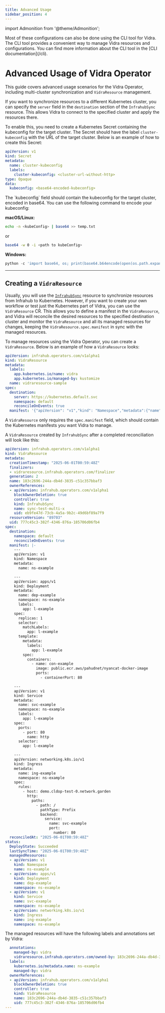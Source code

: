 ```yaml
---
title: Advanced Usage
sidebar_position: 4
---
```

import Admonition from '@theme/Admonition';

<Admonition type="note" title="Note">
Most of these configurations can also be done using the CLI tool for Vidra. The CLI tool provides a convenient way to manage Vidra resources and configurations. You can find more information about the CLI tool in the [CLI documentation](/cli).
</Admonition>

# Advanced Usage of Vidra Operator

This guide covers advanced usage scenarios for the Vidra Operator, including multi-cluster synchronization and `VidraResource` management.

If you want to synchronize resources to a different Kubernetes cluster, you can specify the `server` field in the `destination` section of the `InfrahubSync` resource. This allows Vidra to connect to the specified cluster and apply the resources there.

To enable this, you need to create a Kubernetes Secret containing the kubeconfig for the target cluster. The Secret should have the label `cluster-kubeconfig` with the URL of the target cluster. Below is an example of how to create this Secret:

```yaml
apiVersion: v1
kind: Secret
metadata:
  name: cluster-kubeconfig
  labels:
    cluster-kubeconfig: <cluster-url-without-http>
type: Opaque
data:
  kubeconfig: <base64-encoded-kubeconfig>
```
<Admonition type="note" title="Note">
The `kubeconfig` field should contain the kubeconfig for the target cluster, encoded in base64. You can use the following command to encode your kubeconfig:

**macOS/Linux:**
```sh
echo -n <kubeConfig> | base64 >> temp.txt
```
or 
```sh
base64 -w 0 -i <path to kubeConfig>
```

**Windows:**
```Python
python -c 'import base64, os; print(base64.b64encode(open(os.path.expanduser("<path to kubeConfig.conf>"), "rb").read()).decode())'
```
</Admonition>

---

## Creating a `VidraResource`

Usually, you will use the [`InfrahubSync`](usage##creating-an-infrahubsync-resource) resource to synchronize resources from Infrahub to Kubernetes. However, if you want to create your own workflow or test just the Kubernetes part of Vidra, you can use the `VidraResource` CR. This allows you to define a manifest in the `VidraResource`, and Vidra will reconcile the desired resources to the specified destination cluster and monitor the `VidraResource` and all its managed resources for changes, keeping the `VidraResource.spec.manifest` in sync with the managed resources.

To manage resources using the Vidra Operator, you can create a `VidraResource`. Below is an example of how a `VidraResource` looks:

```yaml
apiVersion: infrahub.operators.com/v1alpha1
kind: VidraResource
metadata:
  labels:
    app.kubernetes.io/name: vidra
    app.kubernetes.io/managed-by: kustomize
  name: vidraresource-sample
spec:
  destination:
    server: https://kubernetes.default.svc
    namespace: default
    reconcileOnEvents: true
  manifest: '{"apiVersion": "v1","kind": "Namespace","metadata":{"name": "ns-sample"}}'
```

A `VidraResource` only requires the `spec.manifest` field, which should contain the Kubernetes manifests you want Vidra to manage.

A `VidraResource` created by `InfrahubSync` after a completed reconciliation will look like this:
```yaml
apiVersion: infrahub.operators.com/v1alpha1
kind: VidraResource
metadata:
  creationTimestamp: "2025-06-01T00:59:48Z"
  finalizers:
  - vidraresource.infrahub.operators.com/finalizer
  generation: 2
  name: 183c2696-244a-db4d-3835-c51c357bbaf3
  ownerReferences:
  - apiVersion: infrahub.operators.com/v1alpha1
    blockOwnerDeletion: true
    controller: true
    kind: InfrahubSync
    name: sync-test-multi-x
    uid: eb9fe47d-73cb-4a5a-9b2c-49d6bf89a7f9
  resourceVersion: "89703"
  uid: 777c45c3-382f-4346-876a-185706d06fb4
spec:
  destination:
    namespace: default
    reconcileOnEvents: true
  manifest: |-
    ---
    apiVersion: v1
    kind: Namespace
    metadata:
      name: ns-example

    ---
    apiVersion: apps/v1
    kind: Deployment
    metadata:
      name: dep-example
      namespace: ns-example
      labels:
        app: l-example
    spec:
      replicas: 1
      selector:
        matchLabels:
          app: l-example
      template:
        metadata:
          labels:
            app: l-example
        spec:
          containers:
            - name: con-example
              image: public.ecr.aws/pahudnet/nyancat-docker-image
              ports:
                - containerPort: 80

    ---
    apiVersion: v1
    kind: Service
    metadata:
      name: svc-example
      namespace: ns-example
      labels:
        app: l-example
    spec:
      ports:
        - port: 80
          name: http
      selector:
        app: l-example

    ---
    apiVersion: networking.k8s.io/v1
    kind: Ingress
    metadata:
      name: ing-example
      namespace: ns-example
    spec:
      rules:
        - host: demo.cldop-test-0.network.garden
          http:
            paths:
              - path: /
                pathType: Prefix
                backend:
                  service:
                    name: svc-example
                    port:
                      number: 80
  reconciledAt: "2025-06-01T00:59:48Z"
status:
  DeployState: Succeeded
  lastSyncTime: "2025-06-01T00:59:48Z"
  managedResources:
  - apiVersion: v1
    kind: Namespace
    name: ns-example
  - apiVersion: apps/v1
    kind: Deployment
    name: dep-example
    namespace: ns-example
  - apiVersion: v1
    kind: Service
    name: svc-example
    namespace: ns-example
  - apiVersion: networking.k8s.io/v1
    kind: Ingress
    name: ing-example
    namespace: ns-example
```

The managed resources will have the following labels and annotations set by Vidra:
```yaml
  annotations:
    managed-by: vidra
    vidraresource.infrahub.operators.com/owned-by: 183c2696-244a-db4d-3835-c51c357bbaf3
  labels:
    kubernetes.io/metadata.name: ns-example
    managed-by: vidra
  ownerReferences:
  - apiVersion: infrahub.operators.com/v1alpha1
    blockOwnerDeletion: true
    controller: true
    kind: VidraResource
    name: 183c2696-244a-db4d-3835-c51c357bbaf3
    uid: 777c45c3-382f-4346-876a-185706d06fb4
---